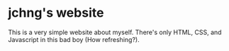 # jchng's website
This is a very simple website about myself.
There's only HTML, CSS, and Javascript in this bad boy (How refreshing?).
